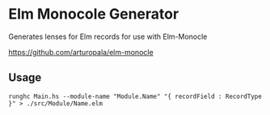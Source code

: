 # Elm Monocole Generator

Generates lenses for Elm records for use with Elm-Monocle

https://github.com/arturopala/elm-monocle

## Usage

```
runghc Main.hs --module-name "Module.Name" "{ recordField : RecordType }" > ./src/Module/Name.elm
```
